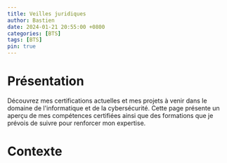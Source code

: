 ```yaml
---
title: Veilles juridiques
author: Bastien
date: 2024-01-21 20:55:00 +0800
categories: [BTS]
tags: [BTS]
pin: true
--- 
```

# Présentation

Découvrez mes certifications actuelles et mes projets à venir dans le domaine de l'informatique et de la cybersécurité. Cette page présente un aperçu de mes compétences certifiées ainsi que des formations que je prévois de suivre pour renforcer mon expertise.

# Contexte
